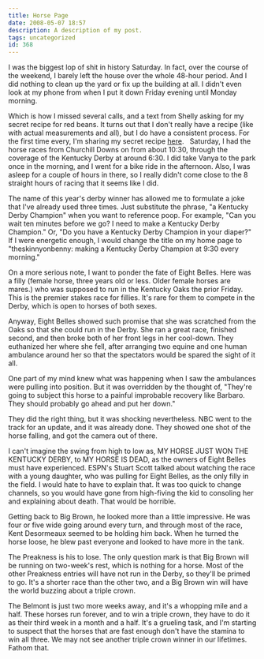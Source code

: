```yaml
---
title: Horse Page
date: 2008-05-07 18:57
description: A description of my post.
tags: uncategorized
id: 368
---
```

I was the biggest lop of shit in history Saturday.  In fact, over the course of the weekend, I barely left the house over the whole 48-hour period.  And I did nothing to clean up the yard or fix up the building at all.  I didn't even look at my phone from when I put it down Friday evening until Monday morning.

Which is how I missed several calls, and a text from Shelly asking for my secret recipe for red beans.  It turns out that I don't really have a recipe (like with actual measurements and all), but I do have a consistent process.  For the first time every, I'm sharing my secret recipe <a href="/recipes/Beans.php">here</a>.
<span class="spanEndPreview">&nbsp;</span>
Saturday, I had the horse races from Churchill Downs on from about 10:30, through the coverage of the Kentucky Derby at around 6:30.  I did take Vanya to the park once in the morning, and I went for a bike ride in the afternoon.  Also, I was asleep for a couple of hours in there, so I really didn't come close to the 8 straight hours of racing that it seems like I did.

The name of this year's derby winner has allowed me to formulate a joke that I've already used three times.  Just substitute the phrase, "a Kentucky Derby Champion" when you want to reference poop.  For example, "Can you wait ten minutes before we go?  I need to make a Kentucky Derby Champion."  Or, "Do you have a Kentucky Derby Champion in your diaper?"  If I were energetic enough, I would change the title on my home page to "theskinnyonbenny:  making a Kentucky Derby Champion at 9:30 every morning."

On a more serious note, I want to ponder the fate of Eight Belles.  Here was a filly (female horse, three years old or less.  Older female horses are mares.) who was supposed to run in the Kentucky Oaks the prior Friday.  This is the premier stakes race for fillies.  It's rare for them to compete in the Derby, which is open to horses of both sexes.

Anyway, Eight Belles showed such promise that she was scratched from the Oaks so that she could run in the Derby.  She ran a great race, finished second, and then broke both of her front legs in her cool-down.  They euthanized her where she fell, after arranging two equine and one human ambulance around her so that the spectators would be spared the sight of it all.

One part of my mind knew what was happening when I saw the ambulances were pulling into position.  But it was overridden by the thought of, "They're going to subject this horse to a painful improbable recovery like Barbaro.  They should probably go ahead and put her down."

They did the right thing, but it was shocking nevertheless.  NBC went to the track for an update, and it was already done.  They showed one shot of the horse falling, and got the camera out of there.

I can't imagine the swing from high to low as, MY HORSE JUST WON THE KENTUCKY DERBY, to MY HORSE IS DEAD, as the owners of Eight Belles must have experienced.  ESPN's Stuart Scott talked about watching the race with a young daughter, who was pulling for Eight Belles, as the only filly in the field.  I would hate to have to explain that.  It was too quick to change channels, so you would have gone from high-fiving the kid to consoling her and explaining about death.  That would be horrible.

Getting back to Big Brown, he looked more than a little impressive.  He was four or five wide going around every turn, and through most of the race, Kent Desormeaux seemed to be holding him back.  When he turned the horse loose, he blew past everyone and looked to have more in the tank. 

The Preakness is his to lose.  The only question mark is that Big Brown will be running on two-week's rest, which is nothing for a horse.  Most of the other Preakness entries will have not run in the Derby, so they'll be primed to go.  It's a shorter race than the other two, and a Big Brown win will have the world buzzing about a triple crown.

The Belmont is just two more weeks away, and it's a whopping mile and a half.  These horses run forever, and to win a triple crown, they have to do it as their third week in a month and a half.  It's a grueling task, and I'm starting to suspect that the horses that are fast enough don't have the stamina to win all three.  We may not see another triple crown winner in our lifetimes.  Fathom that.
